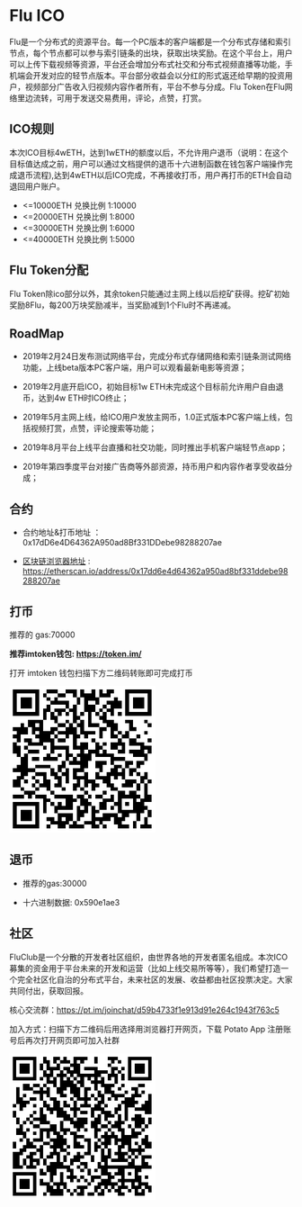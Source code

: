 # Flu ICO 

Flu是一个分布式的资源平台。每一个PC版本的客户端都是一个分布式存储和索引节点，每个节点都可以参与索引链条的出块，获取出块奖励。在这个平台上，用户可以上传下载视频等资源，平台还会增加分布式社交和分布式视频直播等功能，手机端会开发对应的轻节点版本。平台部分收益会以分红的形式返还给早期的投资用户，视频部分广告收入归视频内容作者所有，平台不参与分成。Flu Token在Flu网络里边流转，可用于发送交易费用，评论，点赞，打赏。

## ICO规则

本次ICO目标4wETH，达到1wETH的额度以后，不允许用户退币（说明：在这个目标值达成之前，用户可以通过文档提供的退币十六进制函数在钱包客户端操作完成退币流程),达到4wETH以后ICO完成，不再接收打币，用户再打币的ETH会自动退回用户账户。

* <=10000ETH 兑换比例 1:10000
* <=20000ETH 兑换比例 1:8000
* <=30000ETH 兑换比例 1:6000
* <=40000ETH 兑换比例 1:5000

## Flu Token分配

Flu Token除ico部分以外，其余token只能通过主网上线以后挖矿获得。挖矿初始奖励8Flu，每200万块奖励减半，当奖励减到1个Flu时不再递减。

## RoadMap

* 2019年2月24日发布测试网络平台，完成分布式存储网络和索引链条测试网络功能，上线beta版本PC客户端，用户可以观看最新电影等资源；
 
* 2019年2月底开启ICO，初始目标1w ETH未完成这个目标前允许用户自由退币，达到4w ETH时ICO终止；

* 2019年5月主网上线，给ICO用户发放主网币，1.0正式版本PC客户端上线，包括视频打赏，点赞，评论搜索等功能；
 
* 2019年8月平台上线平台直播和社交功能，同时推出手机客户端轻节点app；
 
* 2019年第四季度平台对接广告商等外部资源，持币用户和内容作者享受收益分成；

## 合约

* 合约地址&打币地址 ：0x17dD6e4D64362A950ad8Bf331DDebe98288207ae

* [区块链浏览器地址](https://etherscan.io/address/0x17dd6e4d64362a950ad8bf331ddebe98288207ae) : https://etherscan.io/address/0x17dd6e4d64362a950ad8bf331ddebe98288207ae

## 打币

推荐的 gas:70000

__推荐imtoken钱包: https://token.im/__

打开 imtoken 钱包扫描下方二维码转账即可完成打币

![ico](https://github.com/FluClub/ico/blob/master/fluico.png?raw=true)

## 退币

* 推荐的gas:30000  

* 十六进制数据: 0x590e1ae3 

## 社区

FluClub是一个分散的开发者社区组织，由世界各地的开发者匿名组成。本次ICO募集的资金用于平台未来的开发和运营（比如上线交易所等等），我们希望打造一个完全社区化自治的分布式平台，未来社区的发展、收益都由社区投票决定。大家共同付出，获取回报。

核心交流群：https://pt.im/joinchat/d59b4733f1e913d91e264c1943f763c5

加入方式：扫描下方二维码后用选择用浏览器打开网页，下载 Potato App 注册账号后再次打开网页即可加入社群

![group](https://github.com/FluClub/ico/blob/master/flugroup.png?raw=true)
